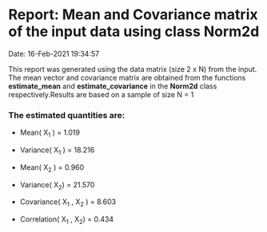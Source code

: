 # Report: Mean and Covariance matrix of the input data using class Norm2d 

Date:                                                       16-Feb-2021 19:34:57  

This report was generated using the data matrix (size 2 x N) from the input. The mean vector and covariance matrix are obtained from the functions **estimate_mean** and **estimate_covariance** in the **Norm2d** class respectively.Results are based on a sample of size N = 1
### The estimated quantities are:
- Mean( X<sub>1</sub> ) = 1.019
- Variance( X<sub>1</sub> ) = 18.216 

- Mean( X<sub>2</sub> ) = 0.960
- Variance( X<sub>2</sub>) = 21.570 

- Covariance( X<sub>1</sub> , X<sub>2</sub> ) = 8.603 

- Correlation( X<sub>1</sub> , X<sub>2</sub>) = 0.434 

